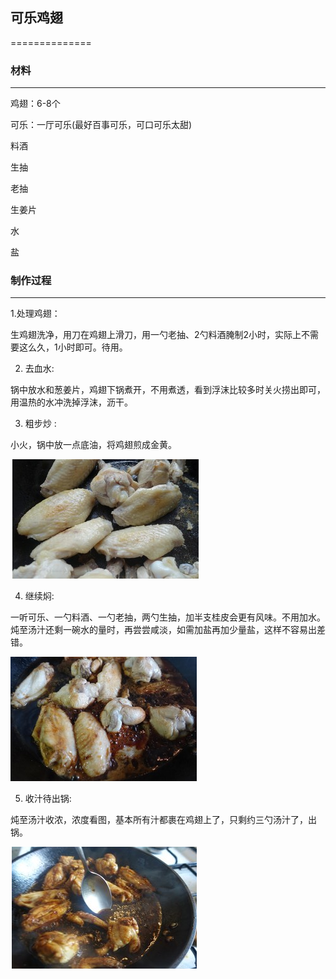 ## 可乐鸡翅
==============

### 材料
----------------

  鸡翅：6-8个
  
  可乐：一厅可乐(最好百事可乐，可口可乐太甜)
  
  料酒
  
  生抽
  
  老抽
  
  生姜片
  
  水
  
  盐
  
### 制作过程
----------------
1.处理鸡翅：

  生鸡翅洗净，用刀在鸡翅上滑刀，用一勺老抽、2勺料酒腌制2小时，实际上不需要这么久，1小时即可。待用。
    
2. 去血水:

  锅中放水和葱姜片，鸡翅下锅煮开，不用煮透，看到浮沫比较多时关火捞出即可，用温热的水冲洗掉浮沫，沥干。
  
3. 粗步炒 :

  小火，锅中放一点底油，将鸡翅煎成金黄。
  
  ![img_1](https://github.com/zhanglaplace/cookingMaster/blob/master/%E5%8F%AF%E4%B9%90%E9%B8%A1%E7%BF%85/imgs/1.png)
  
4. 继续焖:

  一听可乐、一勺料酒、一勺老抽，两勺生抽，加半支桂皮会更有风味。不用加水。炖至汤汁还剩一碗水的量时，再尝尝咸淡，如需加盐再加少量盐，这样不容易出差错。
  
  ![img_2](https://github.com/zhanglaplace/cookingMaster/blob/master/%E5%8F%AF%E4%B9%90%E9%B8%A1%E7%BF%85/imgs/2.png)
  
5. 收汁待出锅:

  炖至汤汁收浓，浓度看图，基本所有汁都裹在鸡翅上了，只剩约三勺汤汁了，出锅。
  
  ![img_3](https://github.com/zhanglaplace/cookingMaster/blob/master/%E5%8F%AF%E4%B9%90%E9%B8%A1%E7%BF%85/imgs/3.png)

  
  
  